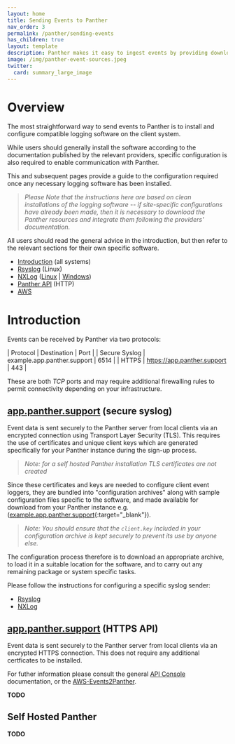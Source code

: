```yaml
---
layout: home
title: Sending Events to Panther
nav_order: 3
permalink: /panther/sending-events
has_children: true
layout: template
description: Panther makes it easy to ingest events by providing downloadable pre-configured configuration files for popular logging software such as Ryslog and NXLog
image: /img/panther-event-sources.jpeg
twitter:
  card: summary_large_image
---
```


# Overview

The most straightforward way to send events to Panther is to install
and configure compatible logging software on the client system.

While users should generally install the software according to the
documentation published by the relevant providers, specific
configuration is also required to enable communication with Panther.

This and subsequent pages provide a guide to the configuration required once any necessary
logging software has been installed. 

> _Please Note that the instructions here are based on clean installations of the logging software -- if site-specific configurations have already been made, then it is necessary to download the Panther resources and integrate them following the providers' documentation._

All users should read the general advice in the introduction, but then
refer to the relevant sections for their own specific software.

 * [Introduction](#introduction) (all systems)
 * [Rsyslog](./rsyslog.md#rsyslog-configuration) (Linux)
 * [NXLog](./nxlog.md) ([Linux](./nxlog.md#nxlog-configuration-linux) \| [Windows](./nxlog.md#nxlog-configuration-windows))
 * [Panther API](./panther-api.md) (HTTP)
 * [AWS](./aws.md)

# Introduction

Events can be received by Panther via two protocols:
 
| Protocol | Destination | Port |
| Secure Syslog | example.app.panther.support | 6514 |
| HTTPS | https://app.panther.support | 443 |

These are both _TCP_ ports and may require additional firewalling rules to permit connectivity depending on your infrastructure.


## [app.panther.support](https://app.panther.support) (secure syslog)

Event data is sent securely to the Panther server from local clients via an encrypted connection using Transport Layer Security (TLS). This requires the use of certificates and unique client keys which are generated specifically for your Panther instance during the sign-up process. 

> _Note: for a self hosted Panther installation TLS certificates are not created_

Since these certificates and keys are needed to configure client event loggers, they are bundled into "configuration archives" along with sample configuration files specific to the software, and made available for download from your Panther instance e.g. ([example.app.panther.support](https://app.panther.support){:target="_blank"}).

> _Note: You should ensure that the `client.key` included in your configuration archive is kept securely to prevent its use by anyone else._

The configuration process therefore is to download an appropriate archive, to load it in a suitable location for the software, and to carry out any remaining package or system specific tasks.

Please follow the instructions for configuring a specific syslog sender:

 - [Rsyslog](./rsyslog.md) 
 - [NXLog](./nxlog.md)



## [app.panther.support](https://app.panther.support) (HTTPS API)

Event data is sent securely to the Panther server from local clients via an encrypted HTTPS connection.  This does not require any additional certficates to be installed.

For futher information please consult the general [API Console](../api/index.md) documentation, or the [AWS-Events2Panther](./aws.md). 



**TODO**

## Self Hosted Panther

**TODO**

